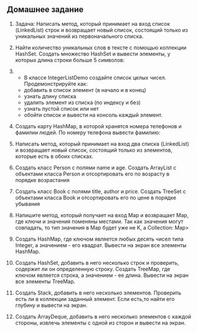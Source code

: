 ## Домашнее задание 

1. Задача: Написать метод, который принимает на вход список (LinkedList) строк и возвращает новый список, состоящий только из уникальных значений из первоначального списка.

2. Найти количество уникальных слов в тексте с помощью коллекции HashSet. Создать множество HashSet и вывести элементы, у которых длина строки больше 5 символов:

3. * В классе IntegerListDemo создайте список целых чисел.
    Продемонстрируйте как:
   - добавить в список элемент (в начало и в конец)
   - узнать длину списка
   - удалить элемент из списка (по индексу и без)
   - узнать пустой список или нет
   - обойти список и вывести на консоль каждый элемент.

4. Создать карту HashMap, в которой хранятся номера телефонов и фамилии людей. По номеру телефона вывести фамилию:

5. Написать метод, который принимает на вход два списка (LinkedList) и возвращает новый список, состоящий только из элементов, которые есть в обоих списках.

6.  Создать класс Person с полями name и age. Создать ArrayList с объектами класса Person и отсортировать его по возрасту в порядке возрастания

7. Создать класс Book с полями title, author и price. Создать TreeSet с объектами класса Book и отсортировать его по цене в порядке убывания

8. Напишите метод, который получает на вход Map и возвращает Map, где ключи и значения поменяны местами. Так как значения могут совпадать, то тип значения в Map будет уже не K, а Collection: Map>

9. Создать HashMap, где ключом является любых десять чисел типа Integer, а значением - его квадрат. Вывести на экран все элементы HashMap.

10. Создать HashSet, добавить в него несколько строк и проверить, содержит ли он определенную строку.
    Создать TreeMap, где ключом является строка, а значением - ее длина. Вывести на экран все элементы TreeMap.

11. Создать Stack, добавить в него несколько элементов. Проверить есть ли в коллекции заданный элемент. Если есть,то найти его глубину и вывести на экран.

12. Создать ArrayDeque, добавить в него несколько элементов с каждой стороны, извлечь элементы с одной из сторон и вывести на экран.



